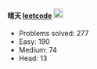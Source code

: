 #### 晴天  [leetcode](https://leetcode-cn.com/u/qing-tian-5/)  <img src="https://raw.githubusercontent.com/MartinHeinz/MartinHeinz/master/wave.gif" width="20px">

* Problems solved: 277
* Easy: 190
* Medium: 74
* Head: 13
